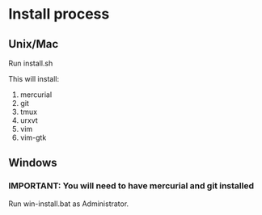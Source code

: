# Install process

## Unix/Mac

Run install.sh  

This will install:  
1. mercurial  
2. git  
3. tmux  
4. urxvt  
5. vim  
6. vim-gtk  

## Windows

### IMPORTANT: You will need to have mercurial and git installed

Run win-install.bat as Administrator.

